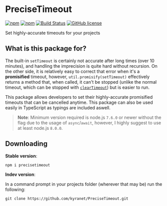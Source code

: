 # PreciseTimeout

[![npm](https://img.shields.io/npm/v/precisetimeout.svg?maxAge=3600)](https://www.npmjs.com/package/precisetimeout)
[![npm](https://img.shields.io/npm/dt/precisetimeout.svg?maxAge=3600)](https://www.npmjs.com/package/precisetimeout)
[![Build Status](https://travis-ci.org/kyranet/PreciseTimeout.svg?branch=master)](https://travis-ci.org/kyranet/PreciseTimeout)
[![GitHub license](https://img.shields.io/badge/license-MIT-blue.svg)](https://raw.githubusercontent.com/kyranet/PreciseTimeout/master/LICENSE)

Set highly-accurate timeouts for your projects

## What is this package for?

The built-in `setTimeout` is certainly not accurate after long times (over 10 minutes), and handling the imprecision is quite hard without recursion. On the other side, it is relatively easy to correct that error when it's a **promisified** timeout, however, `util.promisify(setTimeout)` effectively returns a method that, when called, it can't be stopped (unlike the normal timeout, which can be stopped with [`clearTimeout`](https://nodejs.org/api/timers.html#timers_cleartimeout_timeout)) but is easier to run.

This package allows developers to set their highly-accurate promisified timeouts that can be cancelled anytime. This package can also be used easily in TypeScript as typings are included aswell.

> **Note**: Minimum version required is node.js `7.6.0` or newer without the flag due to the usage of `async`/`await`, however, I highly suggest to use at least node.js `8.0.0`.

## Downloading

**Stable version**:

```
npm i precisetimeout
```

**Indev version**:

In a command prompt in your projects folder (wherever that may be) run the following:

```
git clone https://github.com/kyranet/PreciseTimeout.git
```

